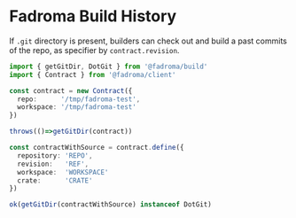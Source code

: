 # Fadroma Build History

If `.git` directory is present, builders can check out and build a past commits of the repo,
as specifier by `contract.revision`.

```typescript
import { getGitDir, DotGit } from '@fadroma/build'
import { Contract } from '@fadroma/client'

const contract = new Contract({
  repo:      '/tmp/fadroma-test',
  workspace: '/tmp/fadroma-test'
})

throws(()=>getGitDir(contract))

const contractWithSource = contract.define({
  repository: 'REPO',
  revision:   'REF',
  workspace:  'WORKSPACE'
  crate:      'CRATE'
})

ok(getGitDir(contractWithSource) instanceof DotGit)
```
